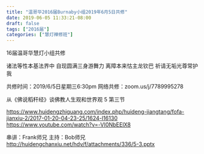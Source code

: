 ```yaml
---
title: "温哥华2016届Burnaby小组2019年6月5日共修"
date: 2019-06-05 11:33:21-08:00
draft: false
tags: ["2016届"]
categories: ["慧灯禅修班"]
---
```

16届温哥华慧灯小组共修

诸法等性本基法界中
自现圆满三身游舞力
离障本来怙主龙钦巴
祈请无垢光尊常护我

共修时间：2019/6/5日星期三6:30pm
网络共修：zoom.us/j/7789995278

 从《佛说稻秆经》谈佛教人生观和世界观 5 第三节

https://www.huidengzhiguang.com/index.php/huideng-jiangtang/fofa-jianxiu-2/2017-01-20-04-23-25/1624-l16130
https://www.youtube.com/watch?v=-VI0NbEElX8

串讲：Frank师兄
主持：Bob师兄
 http://huidengchanxiu.net/hdv/f/attachments/336/5-3.pptx
